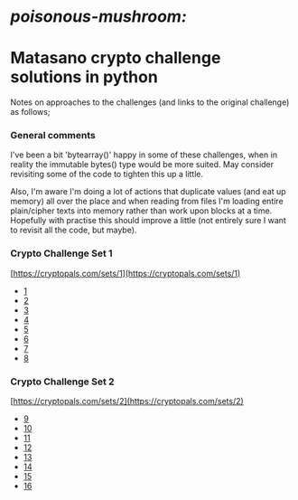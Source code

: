# _poisonous-mushroom:_ 
# Matasano crypto challenge solutions in python

Notes on approaches to the challenges (and links to the original challenge) as follows;

### General comments

I've been a bit 'bytearray()' happy in some of these challenges, when in reality the immutable bytes() type would be more suited.  May consider revisiting some of the code to tighten this up a little.

Also, I'm aware I'm doing a lot of actions that duplicate values (and eat up memory) all over the place and when reading from files I'm loading entire plain/cipher texts into memory rather than work upon blocks at a time.  Hopefully with practise this should improve a little (not entirely sure I want to revisit all the code, but maybe).

### Crypto Challenge Set 1

[https://cryptopals.com/sets/1](https://cryptopals.com/sets/1)
* [1](notes/set1descs.md#challenge1)
* [2](notes/set1descs.md#challenge2)
* [3](notes/set1descs.md#challenge3)
* [4](notes/set1descs.md#challenge4)
* [5](notes/set1descs.md#challenge5)
* [6](notes/set1descs.md#challenge6)
* [7](notes/set1descs.md#challenge7)
* [8](notes/set1descs.md#challenge8)

### Crypto Challenge Set 2

[https://cryptopals.com/sets/2](https://cryptopals.com/sets/2)
* [9](notes/set2descs.md#challenge9)
* [10](notes/set2descs.md#challenge10)
* [11](notes/set2descs.md#challenge11)
* [12](notes/set2descs.md#challenge12)
* [13](notes/set2descs.md#challenge13)
* [14](notes/set2descs.md#challenge14)
* [15](notes/set2descs.md#challenge15)
* [16](notes/set2descs.md#challenge16)
